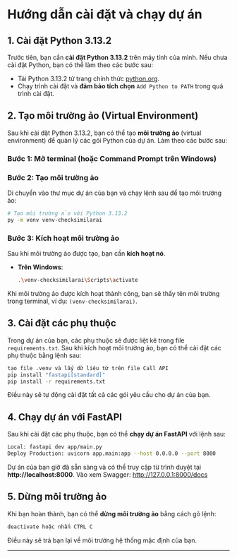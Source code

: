 # **Hướng dẫn cài đặt và chạy dự án**

## **1. Cài đặt Python 3.13.2**

Trước tiên, bạn cần **cài đặt Python 3.13.2** trên máy tính của mình. Nếu chưa cài đặt Python, bạn có thể làm theo các bước sau:

- Tải Python 3.13.2 từ trang chính thức [python.org](https://www.python.org/downloads/release/python-3132/).
- Chạy trình cài đặt và **đảm bảo tích chọn** `Add Python to PATH` trong quá trình cài đặt.

## **2. Tạo môi trường ảo (Virtual Environment)**

Sau khi cài đặt Python 3.13.2, bạn có thể tạo **môi trường ảo** (virtual environment) để quản lý các gói Python của dự án. Làm theo các bước sau:

### **Bước 1: Mở terminal (hoặc Command Prompt trên Windows)**

### **Bước 2: Tạo môi trường ảo**
Di chuyển vào thư mục dự án của bạn và chạy lệnh sau để tạo môi trường ảo:

```bash
# Tạo môi trường ảo với Python 3.13.2
py -m venv venv-checksimilarai
```

### **Bước 3: Kích hoạt môi trường ảo**

Sau khi môi trường ảo được tạo, bạn cần **kích hoạt nó**.

- **Trên Windows**:
  ```bash
  .\venv-checksimilarai\Scripts\activate
  ```


Khi môi trường ảo được kích hoạt thành công, bạn sẽ thấy tên môi trường trong terminal, ví dụ: `(venv-checksimilarai)`.

## **3. Cài đặt các phụ thuộc**

Trong dự án của bạn, các phụ thuộc sẽ được liệt kê trong file `requirements.txt`. Sau khi kích hoạt môi trường ảo, bạn có thể cài đặt các phụ thuộc bằng lệnh sau:

```bash
tạo file .venv và lấy dữ liệu từ trên file Call API
pip install "fastapi[standard]"
pip install -r requirements.txt
```

Điều này sẽ tự động cài đặt tất cả các gói yêu cầu cho dự án của bạn.

## **4. Chạy dự án với FastAPI**

Sau khi cài đặt các phụ thuộc, bạn có thể **chạy dự án FastAPI** với lệnh sau:

```bash
Local: fastapi dev app/main.py
Deploy Production: uvicorn app.main:app --host 0.0.0.0 --port 8000
```


Dự án của bạn giờ đã sẵn sàng và có thể truy cập từ trình duyệt tại **http://localhost:8000**.
Vào xem Swagger: http://127.0.0.1:8000/docs

## **5. Dừng môi trường ảo**

Khi bạn hoàn thành, bạn có thể **dừng môi trường ảo** bằng cách gõ lệnh:

```bash
deactivate hoặc nhấn CTRL C
```

Điều này sẽ trả bạn lại về môi trường hệ thống mặc định của bạn.

---


